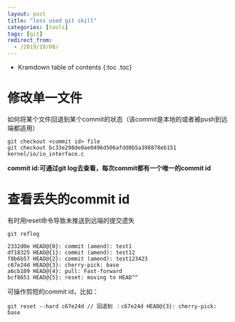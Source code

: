 ```yaml
---
layout: post
title: "less used git skill"
categories: [tools]
tags: [git]
redirect_from:
  - /2019/10/08/
---
```

* Kramdown table of contents
{:toc .toc}
# 修改单一文件

如何将某个文件回退到某个commit的状态（该commit是本地的或者被push到远端都适用）

```
git checkout <commit id> file
git checkout bc33e298de0ae0496d506afdd0b5a398878eb151 kernel/io/io_interface.c
```

**commit id:可通过git log去查看，每次commit都有一个唯一的commit id**

# 查看丢失的commit id

有时用reset命令导致未推送到远端的提交遗失

```
git reflog

2332d0e HEAD@{0}: commit (amend): test1
df18325 HEAD@{1}: commit (amend): test12
f8b6b57 HEAD@{2}: commit (amend): test123423
c67e24d HEAD@{3}: cherry-pick: base
a6cb109 HEAD@{4}: pull: Fast-forward
bcf8651 HEAD@{5}: reset: moving to HEAD^^
```

可操作剪短的commit id，比如：

```
git reset --hard c67e24d // 回退到 ：c67e24d HEAD@{3}: cherry-pick: base
```

